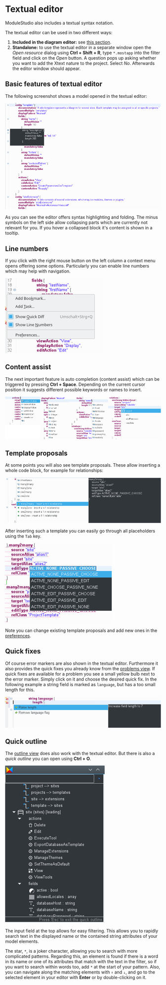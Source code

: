 # Textual editor

ModuleStudio also includes a textual syntax notation.

The textual editor can be used in two different ways:

1. **Included in the diagram editor:** see [this section](32-DiagramEditor.md#embedded-textual-editor).
2. **Standalone:** to use the textual editor in a separate window open the *Open resource* dialog using **Ctrl + Shift + R**, type `*.mostapp` into the filter field and click on the *Open* button. A question pops up asking whether you want to add the Xtext nature to the project. Select *No*. Afterwards the editor window should appear.

## Basic features of textual editor

The following screenshot shows a model opened in the textual editor:

![Example of textual editor](images/textual_example.png "Example of textual editor")

As you can see the editor offers syntax highlighting and folding. The minus symbols on the left side allow collapsing parts which are currently not relevant for you. If you hover a collapsed block it's content is shown in a tooltip.

## Line numbers

If you click with the right mouse button on the left column a context menu opens offering some options. Particularly you can enable line numbers which may help with navigation.

![Textual editor with line numbers](images/textual_line_numbers.png "Textual editor with line numbers")

## Content assist

The next important feature is auto completion (content assist) which can be triggered by pressing **Ctrl + Space**. Depending on the current cursor position it suggests different possible keywords or names to insert.

![Auto completion at different positions](images/textual_content_assist.png "Auto completion at different positions")

## Template proposals

At some points you will also see template proposals. These allow inserting a whole code block, for example for relationships:

![Template proposals](images/textual_template_proposal.png "Template proposals")

After inserting such a template you can easily go through all placeholders using the `Tab` key.

![Placeholders in templates](images/textual_template_proposal_placeholders.png "Placeholders in templates")

Note you can change existing template proposals and add new ones in the [preferences](38-Preferences.md#template-settings).

## Quick fixes

Of course error markers are also shown in the textual editor. Furthermore it also provides the quick fixes you already know from the [problems view](33-Views.md#problems-view). If quick fixes are available for a problem you see a small yellow bulb next to the error marker. Simply click on it and choose the desired quick fix. In the following example a string field is marked as `language`, but has a too small length for this.

![Quick fixes in textual editor](images/textual_quickfix.png "Quick fixes in textual editor")

## Quick outline

The [outline view](33-Views.md#outline-view) does also work with the textual editor. But there is also a *quick outline* you can open using **Ctrl + O**.

![Quick outline view](images/textual_quick_outline.png "Quick outline view")

The input field at the top allows for easy filtering. This allows you to rapidly search text in the displayed name or the contained string attributes of your model elements.

The star, `*`, is a joker character, allowing you to search with more complicated patterns. Regarding this, an element is found if there is a word in its name or one of its attributes that match with the text in the filter, so if you want to search within words too, add `*` at the start of your pattern. Also, you can navigate along the matching elements with `↑` and `↓`, and go to the selected element in your editor with **Enter** or by double-clicking on it.
